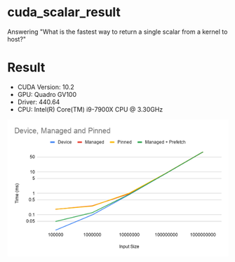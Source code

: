 # cuda_scalar_result
Answering "What is the fastest way to return a single scalar from a kernel to host?" 

# Result

- CUDA Version: 10.2
- GPU: Quadro GV100
- Driver: 440.64
- CPU: Intel(R) Core(TM) i9-7900X CPU @ 3.30GHz

![image](result.png)